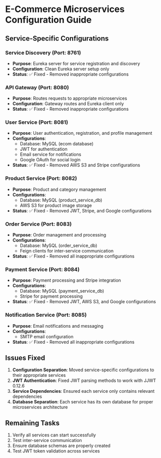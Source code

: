 # E-Commerce Microservices Configuration Guide

## Service-Specific Configurations

### Service Discovery (Port: 8761)
- **Purpose**: Eureka server for service registration and discovery
- **Configuration**: Clean Eureka server setup only
- **Status**: ✅ Fixed - Removed inappropriate configurations

### API Gateway (Port: 8080)
- **Purpose**: Routes requests to appropriate microservices
- **Configuration**: Gateway routes and Eureka client only
- **Status**: ✅ Fixed - Removed inappropriate configurations

### User Service (Port: 8081)
- **Purpose**: User authentication, registration, and profile management
- **Configurations**: 
  - Database: MySQL (ecom database)
  - JWT for authentication
  - Email service for notifications
  - Google OAuth for social login
- **Status**: ✅ Fixed - Removed AWS S3 and Stripe configurations

### Product Service (Port: 8082)
- **Purpose**: Product and category management
- **Configurations**:
  - Database: MySQL (product_service_db)
  - AWS S3 for product image storage
- **Status**: ✅ Fixed - Removed JWT, Stripe, and Google configurations

### Order Service (Port: 8083)
- **Purpose**: Order management and processing
- **Configurations**:
  - Database: MySQL (order_service_db)
  - Feign clients for inter-service communication
- **Status**: ✅ Fixed - Removed all inappropriate configurations

### Payment Service (Port: 8084)
- **Purpose**: Payment processing and Stripe integration
- **Configurations**:
  - Database: MySQL (payment_service_db)
  - Stripe for payment processing
- **Status**: ✅ Fixed - Removed JWT, AWS S3, and Google configurations

### Notification Service (Port: 8085)
- **Purpose**: Email notifications and messaging
- **Configurations**:
  - SMTP email configuration
- **Status**: ✅ Fixed - Removed all inappropriate configurations

## Issues Fixed

1. **Configuration Separation**: Moved service-specific configurations to their appropriate services
2. **JWT Authentication**: Fixed JWT parsing methods to work with JJWT 0.12.6
3. **Service Dependencies**: Ensured each service only contains relevant dependencies
4. **Database Separation**: Each service has its own database for proper microservices architecture

## Remaining Tasks

1. Verify all services can start successfully
2. Test inter-service communication
3. Ensure database schemas are properly created
4. Test JWT token validation across services
